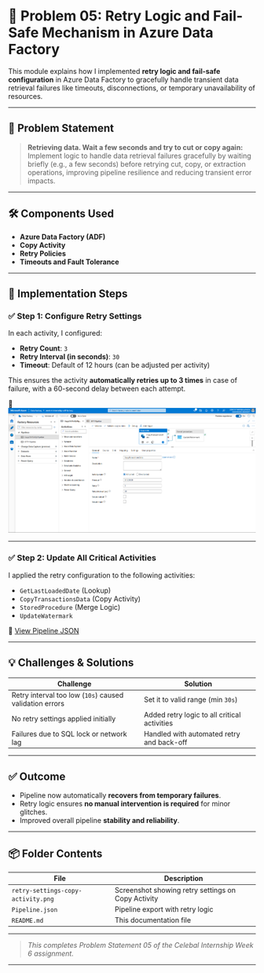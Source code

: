 # 🔁 Problem 05: Retry Logic and Fail-Safe Mechanism in Azure Data Factory

This module explains how I implemented **retry logic and fail-safe configuration** in Azure Data Factory to gracefully handle transient data retrieval failures like timeouts, disconnections, or temporary unavailability of resources.

---

## 📌 Problem Statement

> **Retrieving data. Wait a few seconds and try to cut or copy again:**  
Implement logic to handle data retrieval failures gracefully by waiting briefly (e.g., a few seconds) before retrying cut, copy, or extraction operations, improving pipeline resilience and reducing transient error impacts.

---

## 🛠️ Components Used

- **Azure Data Factory (ADF)**
- **Copy Activity**
- **Retry Policies**
- **Timeouts and Fault Tolerance**

---

## 🔧 Implementation Steps

### ✅ Step 1: Configure Retry Settings

In each activity, I configured:
- **Retry Count**: `3`
- **Retry Interval (in seconds)**: `30`
- **Timeout**: Default of 12 hours (can be adjusted per activity)

This ensures the activity **automatically retries up to 3 times** in case of failure, with a 60-second delay between each attempt.

📸 ![Retry Settings](./retry-settings-copy-activity.png)

---

### ✅ Step 2: Update All Critical Activities

I applied the retry configuration to the following activities:
- `GetLastLoadedDate` (Lookup)
- `CopyTransactionsData` (Copy Activity)
- `StoredProcedure` (Merge Logic)
- `UpdateWatermark`

📝 [View Pipeline JSON](./Pipeline.json)

---

## 💡 Challenges & Solutions

| Challenge | Solution |
|----------|----------|
| Retry interval too low (`10s`) caused validation errors | Set it to valid range (min `30s`) |
| No retry settings applied initially | Added retry logic to all critical activities |
| Failures due to SQL lock or network lag | Handled with automated retry and back-off |

---

## ✅ Outcome

- Pipeline now automatically **recovers from temporary failures**.
- Retry logic ensures **no manual intervention is required** for minor glitches.
- Improved overall pipeline **stability and reliability**.

---

## 📦 Folder Contents

| File | Description |
|------|-------------|
| `retry-settings-copy-activity.png` | Screenshot showing retry settings on Copy Activity |
| `Pipeline.json` | Pipeline export with retry logic |
| `README.md` | This documentation file |

---

> _This completes Problem Statement 05 of the Celebal Internship Week 6 assignment._

---

